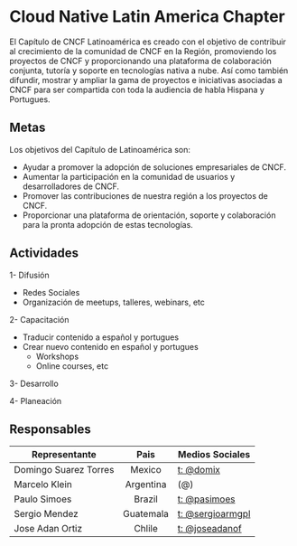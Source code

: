 # Cloud Native Latin America Chapter
El Capítulo de CNCF Latinoamérica es creado con el objetivo de contribuir al crecimiento de la comunidad de CNCF en la Región, promoviendo los proyectos de CNCF y proporcionando una plataforma de colaboración conjunta, tutoría y soporte en tecnologías nativa a nube. Así como también difundir, mostrar y ampliar la gama de proyectos e iniciativas asociadas a CNCF para ser compartida con toda la audiencia de habla Hispana y Portugues.

## Metas
Los objetivos del Capítulo de Latinoamérica son:
- Ayudar a promover la adopción de soluciones empresariales de CNCF.
- Aumentar la participación en la comunidad de usuarios y desarrolladores de CNCF.
- Promover las contribuciones de nuestra región a los proyectos de CNCF.
- Proporcionar una plataforma de orientación, soporte y colaboración para la pronta adopción de estas tecnologías.

## Actividades
1- Difusión
- Redes Sociales
- Organización de meetups, talleres, webinars, etc

2- Capacitación
- Traducir contenido a español y portugues
- Crear nuevo contenido en español y portugues
  - Workshops
  - Online courses, etc
  
3- Desarrollo

4- Planeación

## Responsables
| Representante | Pais | Medios Sociales
| ------------- |:----:| ---------------|
| Domingo Suarez Torres | Mexico | [t: @domix](https://twitter.com/domix)
| Marcelo Klein | Argentina | (@)
| Paulo Simoes | Brazil | [t: @pasimoes](https://www.twitter.com/pasimoes)
| Sergio Mendez | Guatemala | [t: @sergioarmgpl](https://twitter.com/sergioarmgpl)
| Jose Adan Ortiz | Chlile | [t: @joseadanof](https://twitter.com/joseadanof)
